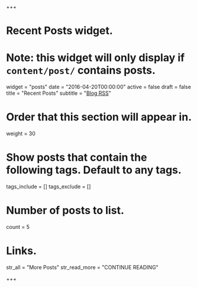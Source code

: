 +++
# Recent Posts widget.
# Note: this widget will only display if `content/post/` contains posts.
widget = "posts"
date = "2016-04-20T00:00:00"
active = false
draft = false
title = "Recent Posts"
subtitle = "[Blog RSS](/feed.xml)"


# Order that this section will appear in.
weight = 30

# Show posts that contain the following tags. Default to any tags.
tags_include = []
tags_exclude = []

# Number of posts to list.
count = 5

# Links.
str_all = "More Posts"
str_read_more = "CONTINUE READING"

+++

